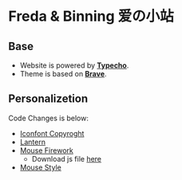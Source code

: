 # Freda & Binning 爱の小站
## Base
* Website is powered by **[Typecho](https://typecho.org/)**.
* Theme is based on **[Brave](https://github.com/zwying0814/Brave)**.
## Personalizetion
Code Changes is below: 
* [Iconfont Copyroght](https://github.com/Binning42/love/commit/2544069c2cceebd5d6277e36e6341fa24e05ce31)
* [Lantern](https://github.com/Binning42/love/commit/fce41e623e0be84b350077b31f1ce0fc875dd2e2)
* [Mouse Firework](https://github.com/Binning42/love/commit/ae3e899e7eddafd3183eb93747e4b484193b0cea)
    * Download js file [here](https://www.hcyacg.com/tutorial/Special-effects-of-mouse.html)
* [Mouse Style](https://github.com/Binning42/love/commit/55d4b3d7d5259f44214c6056b18fdc28d6c9c2ac)

